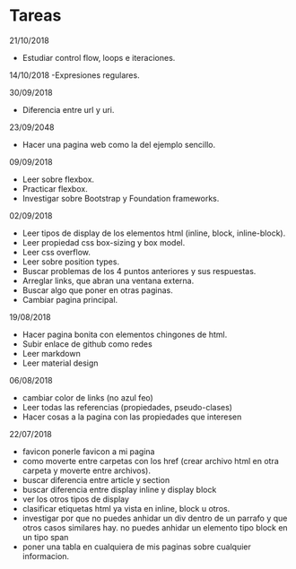 # Tareas
21/10/2018
- Estudiar control flow, loops e iteraciones.

14/10/2018
-Expresiones regulares.

30/09/2018
- Diferencia entre url y uri.

23/09/2048
- Hacer una pagina web como la del ejemplo sencillo.

09/09/2018
- Leer sobre flexbox.
- Practicar flexbox.
- Investigar sobre Bootstrap y Foundation frameworks.

02/09/2018
- Leer tipos de display de los elementos html (inline, block, inline-block).
- Leer propiedad css box-sizing y box model.
- Leer css overflow.
- Leer sobre position types.
- Buscar problemas de los 4 puntos anteriores y sus respuestas.
- Arreglar links, que abran una ventana externa.
- Buscar algo que poner en otras paginas.
- Cambiar pagina principal.

19/08/2018
- Hacer pagina bonita con elementos chingones de html.
- Subir enlace de github como redes
- Leer markdown
- Leer material design

06/08/2018
- cambiar color de links (no azul feo)
- Leer todas las referencias (propiedades, pseudo-clases)
- Hacer cosas a la pagina con las propiedades que interesen

22/07/2018
- favicon ponerle favicon a mi pagina
- como moverte entre carpetas con los href (crear archivo html en otra carpeta
	y moverte entre archivos).
- buscar diferencia entre article y section
- buscar diferencia entre display inline y display block
- ver los otros tipos de display
- clasificar etiquetas html ya vista en inline, block u otros.
- investigar por que no puedes anhidar un div dentro de un parrafo y
que otros casos similares hay.
no puedes anhidar un elemento tipo block en un tipo span
- poner una tabla en cualquiera de mis paginas sobre cualquier informacion.